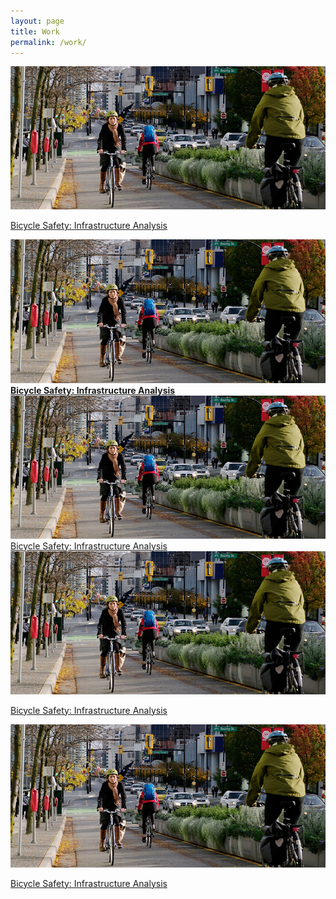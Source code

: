 ```yaml
---
layout: page
title: Work
permalink: /work/
---
```


<a class="work-item" target="_blank" href="/blogData/Transportation_Sustainable_World.pdf">
	<img src="/images/Safety_COV.jpeg" alt="Bicycle Safety: Infrastructure Analysis" />
	<p>Bicycle Safety: Infrastructure Analysis</p>
</a> 

<a class="work-item" target="_blank" href="/blogData/Transportation_Sustainable_World.pdf">
	<img src="/images/Safety_COV.jpeg" alt="Bicycle Safety: Infrastructure Analysis" />
	<b>Bicycle Safety: Infrastructure Analysis</b>
</a> 

<a class="work-item" target="_blank" href="/blogData/Transportation_Sustainable_World.pdf">
	<img src="/images/Safety_COV.jpeg" alt="Bicycle Safety: Infrastructure Analysis" />
	<div class="work-title-fading">Bicycle Safety: Infrastructure Analysis</div>
</a> 

<a class="work-item" target="_blank" href="/blogData/Transportation_Sustainable_World.pdf">
	<img src="/images/Safety_COV.jpeg" alt="Bicycle Safety: Infrastructure Analysis" />
	<p class="work-title-fading">Bicycle Safety: Infrastructure Analysis</p>
</a> 

<a class="work-item" target="_blank" href="/blogData/Transportation_Sustainable_World.pdf">
	<img src="/images/Safety_COV.jpeg" alt="Bicycle Safety: Infrastructure Analysis" />
	<p class="work-title-fading">Bicycle Safety: Infrastructure Analysis</p>
</a> 
